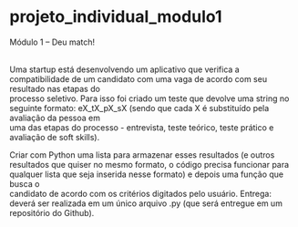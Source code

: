 # projeto_individual_modulo1
Módulo 1 – Deu match! 
<br><br>

Uma startup está desenvolvendo um aplicativo que verifica a compatibilidade de um candidato com uma vaga de acordo com seu resultado nas etapas do<br>
processo seletivo. Para isso foi criado um teste que devolve uma string no seguinte formato: eX_tX_pX_sX (sendo que cada X é substituído pela avaliação da pessoa em<br>
uma das etapas do processo - entrevista, teste teórico, teste prático e avaliação de soft skills).<br>

Criar com Python uma lista para armazenar esses resultados (e outros resultados que quiser no mesmo formato, o código precisa funcionar para qualquer lista que seja inserida nesse formato) e depois uma função que busca o<br> candidato de acordo com os critérios digitados pelo usuário. Entrega: deverá ser realizada em um único arquivo .py (que será entregue em um repositório do Github). <br>
